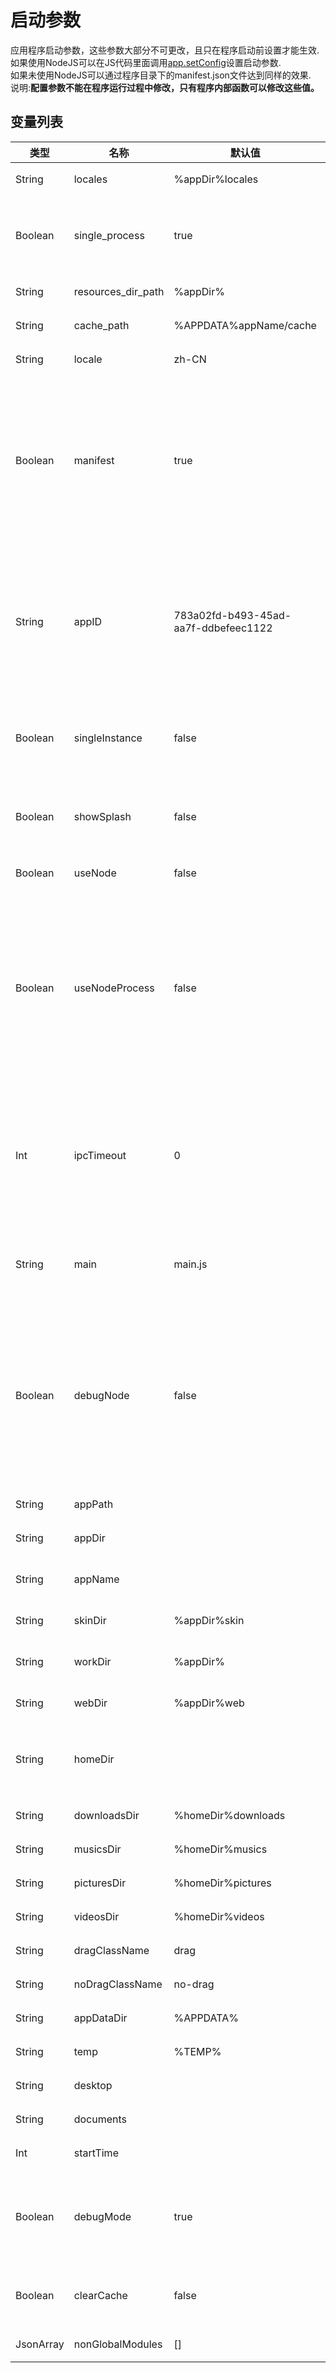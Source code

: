 # 启动参数

  应用程序启动参数，这些参数大部分不可更改，且只在程序启动前设置才能生效.<br>如果使用NodeJS可以在JS代码里面调用<a href="#api/apiapp/1">app.setConfig</a>设置启动参数.<br>如果未使用NodeJS可以通过程序目录下的manifest.json文件达到同样的效果.<br>说明:**配置参数不能在程序运行过程中修改，只有程序内部函数可以修改这些值。**
  
## 变量列表

<table class="table table-hover table-bordered ">
	<thead>
		<tr>
			<th class="col-xs-1">类型</th>
			<th class="col-xs-1">名称</th>
			<th class="col-xs-1">默认值</th>
			<th>说明</th>
		</tr>
	</thead>
	<tbody>
		<tr>
	<td>String</td>
	<td>locales</td>
	<td>%appDir%locales </td>
	<td>语言文件所在目录   <span class="label label-const">常量</span> 
</td>
</tr><tr>
	<td>Boolean</td>
	<td>single_process</td>
	<td>true </td>
	<td>是否使用单进程模式，如果程序比较复杂，应该尽量使用多进程模式 <span class="label label-const">常量</span> 
</td>
</tr><tr>
	<td>String</td>
	<td>resources_dir_path</td>
	<td>%appDir% </td>
	<td>资源文件所在目录 <span class="label label-const">常量</span> 
</td>
</tr><tr>
	<td>String</td>
	<td>cache_path</td>
	<td>%APPDATA%appName/cache </td>
	<td>CEF缓存文件所在目录 <span class="label label-const">常量</span> 
</td>
</tr><tr>
	<td>String</td>
	<td>locale</td>
	<td>zh-CN </td>
	<td>CEF语言环境 <span class="label label-const">常量</span> 
</td>
</tr><tr>
	<td>Boolean</td>
	<td>manifest</td>
	<td>true </td>
	<td>是否允许外部配置文件manifest.json；如果要使用，该文件必须与应用程序所在目录相同且只能使用ANSI编码， 不能用UTF8, 程序会将编码转换为UTF8 <span class="label label-const">常量</span> 
</td>
</tr><tr>
	<td>String</td>
	<td>appID</td>
	<td>783a02fd-b493-45ad-aa7f-ddbefeec1122 </td>
	<td>程序唯一ID，默认为NCUI的程序ID. 其他程序应该修改该值，否则会影响单例模式的使用（appID相同的程序会被判定为同一个程序程序）. <span class="label label-const">常量</span> 
</td>
</tr><tr>
	<td>Boolean</td>
	<td>singleInstance</td>
	<td>false </td>
	<td>单例模式,该模式下只允许一个实例运行，如果尝试启动多个程序将不会成功 </td>
</tr><tr>
	<td>Boolean</td>
	<td>showSplash</td>
	<td>false </td>
	<td>是否显示启动画面.如果需要启动画面，需要修改配置参数<a href="#settings/settingsSplashWindowSettings">启动画面</a> </td>
</tr><tr>
	<td>Boolean</td>
	<td>useNode</td>
	<td>false </td>
	<td>是否使用NodeJs. <span class="label label-const">常量</span> 
</td>
</tr><tr>
	<td>Boolean</td>
	<td>useNodeProcess</td>
	<td>false </td>
	<td>是否在单独的进程中使用NodeJs.当useNode=true时该字段生效，如果在单独的进程中使用NodeJs,那么NCUI和Node将会在不同地进程运行，并通过通道进行消息同步  <span class="label label-const">常量</span> 
</td>
</tr><tr>
	<td>Int</td>
	<td>ipcTimeout</td>
	<td>0 </td>
	<td>进程通信的超时时间，如果超过这个时间没有得到返回结果，该消息将被丢弃。可以用来解决部分死锁问题。默认为0（永不超时）. </td>
</tr><tr>
	<td>String</td>
	<td>main</td>
	<td>main.js </td>
	<td>NodeJs所要调用的JS文件所在位置. useNode为true 时，该值有效 <span class="label label-const">常量</span> 
</td>
</tr><tr>
	<td>Boolean</td>
	<td>debugNode</td>
	<td>false </td>
	<td>是否允许调试NodeJs.如果未在单进行上运行Node时要调试NodeJs 需要使用NCUI-DEV.exe,即必须在命令行模式下运行NCUI(会相对于正常的图形界面多出一个命令行窗口) <span class="label label-const">常量</span> 
</td>
</tr><tr>
	<td>String </td>
	<td>appPath</td>
	<td></td>
	<td>程序在磁盘上的完整路径. <span class="label label-const">常量</span> 
</td>
</tr><tr>
	<td>String </td>
	<td>appDir</td>
	<td></td>
	<td>程序所在目录. <span class="label label-const">常量</span> 
</td>
</tr><tr>
	<td>String </td>
	<td>appName</td>
	<td></td>
	<td>程序名称，不包含目录，不包含扩展名. <span class="label label-const">常量</span> 
</td>
</tr><tr>
	<td>String</td>
	<td>skinDir</td>
	<td>%appDir%skin </td>
	<td>Duilib skin 目录. <span class="label label-const">常量</span> 
</td>
</tr><tr>
	<td>String</td>
	<td>workDir</td>
	<td>%appDir% </td>
	<td>工作目录,默认与程序所有目录相同. <span class="label label-const">常量</span> 
</td>
</tr><tr>
	<td>String</td>
	<td>webDir</td>
	<td>%appDir%web </td>
	<td>html 源代码目录. <span class="label label-const">常量</span> 
</td>
</tr><tr>
	<td>String </td>
	<td>homeDir</td>
	<td></td>
	<td>储存应用程序设置文件的文件夹，默认是 "我的文档" 文件夹附加应用的名称. </td>
</tr><tr>
	<td>String</td>
	<td>downloadsDir</td>
	<td>%homeDir%downloads </td>
	<td>用户下载目录的路径. </td>
</tr><tr>
	<td>String</td>
	<td>musicsDir</td>
	<td>%homeDir%musics </td>
	<td>用户音乐目录的路径. </td>
</tr><tr>
	<td>String</td>
	<td>picturesDir</td>
	<td>%homeDir%pictures </td>
	<td>用户图片目录的路径. </td>
</tr><tr>
	<td>String</td>
	<td>videosDir</td>
	<td>%homeDir%videos </td>
	<td>用户视频目录的路径. </td>
</tr><tr>
	<td>String</td>
	<td>dragClassName</td>
	<td>drag </td>
	<td>拖拽移动窗口的元素类名. </td>
</tr><tr>
	<td>String</td>
	<td>noDragClassName</td>
	<td>no-drag </td>
	<td>禁止窗口元素类名. </td>
</tr><tr>
	<td>String</td>
	<td>appDataDir</td>
	<td>%APPDATA% </td>
	<td>当前用户的应用数据文件夹. </td>
</tr><tr>
	<td>String</td>
	<td>temp</td>
	<td>%TEMP% </td>
	<td>临时文件夹.  <span class="label label-const">常量</span> 
</td>
</tr><tr>
	<td>String </td>
	<td>desktop</td>
	<td></td>
	<td>当前用户的桌面文件夹.  <span class="label label-const">常量</span> 
</td>
</tr><tr>
	<td>String </td>
	<td>documents</td>
	<td></td>
	<td>用户文档目录的路径.  <span class="label label-const">常量</span> 
</td>
</tr><tr>
	<td>Int </td>
	<td>startTime</td>
	<td></td>
	<td>启动时间（本地时间戳ms）. </td>
</tr><tr>
	<td>Boolean</td>
	<td>debugMode</td>
	<td>true </td>
	<td>是否以调试模式运行,默认true.该模式下F12可以打开调试窗口，F5可以刷新页面 </td>
</tr><tr>
	<td>Boolean</td>
	<td>clearCache</td>
	<td>false </td>
	<td>是否在应用程序启动时清除浏览器缓存（调试用）.  <span class="label label-const">常量</span> 
</td>
</tr><tr>
	<td>JsonArray</td>
	<td>nonGlobalModules</td>
	<td>[] </td>
	<td>禁止被导出到全局变量的类列表. </td>
</tr>
	</tbody>
</table>



